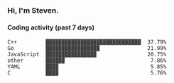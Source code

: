 ### Hi, I'm Steven.

#### Coding activity (past 7 days)
```
C++         ▓▓▓▓▓▓▓▓▓▓▓▓▓▓▓▓▓▓▓▓▓▓▓▓▓▓▓▓▓▓  37.79%
Go          ▓▓▓▓▓▓▓▓▓▓▓▓▓▓▓▓▓               21.99%
JavaScript  ▓▓▓▓▓▓▓▓▓▓▓▓▓▓▓▓                20.75%
other       ▓▓▓▓▓▓                           7.86%
YAML        ▓▓▓▓                             5.85%
C           ▓▓▓▓                             5.76%
```
